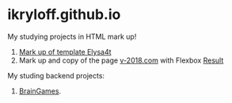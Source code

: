 # ikryloff.github.io
My studying projects in HTML mark up!

1. [Mark up of template Elysa4t](https://ikryloff.github.io/Elysa4t/index.html)
2. Mark up and copy of the page [v-2018.com](https://v-2018.com/goroskop-na-2018-god-po-znakam-zodiaka/) with Flexbox [Result](https://ikryloff.github.io/DogYear/) 

My studing backend projects:
1. [BrainGames](https://github.com/ikryloff/project-lvl1-s200). 

